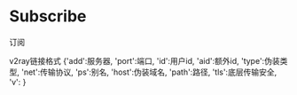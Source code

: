 # Subscribe
订阅


v2ray链接格式
{'add':服务器,
'port':端口,
'id':用户id,
'aid':额外id,
'type':伪装类型,
'net':传输协议,
'ps':别名,
'host':伪装域名,
'path':路径,
'tls':底层传输安全,
'v':
}
